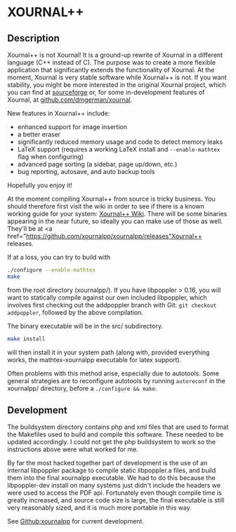 XOURNAL++
=====================

Description
---------------------

Xournal++ is not Xournal! 
It is a ground-up rewrite of Xournal in a different language (C++ instead of C).
The purpose was to create a more flexible application that significantly extends the functionality of Xournal.
At the moment, Xournal is very stable software while Xournal++ is not.
If you want stability, you might be more interested in the original Xournal project, which you can find at
<a href="http://sourceforge.net/projects/xournal/">sourceforge</a> or, for some in-development features of Xournal, at
<a href="https://github.com/dmgerman/xournal">github.com/dmgerman/xournal</a>.

New features in Xournal++ include:

* enhanced support for image insertion
* a better eraser
* significantly reduced memory usage and code to detect memory leaks
* LaTeX support (requires a working LaTeX install and ```--enable-mathtex``` flag when configuring)
* advanced page sorting (a sidebar, page up/down, etc.)
* bug reporting, autosave, and auto backup tools

Hopefully you enjoy it! 


At the moment compiling Xournal++ from source is tricky business.
You should therefore first visit the wiki in order to see if there is a known working guide for your system:
<a href="https://github.com/xournalpp/xournalpp/wiki/">Xournal++ Wiki</a>.
There will be some binaries appearing in the near future, so ideally you can make use of those as well.
They'll be at <a href="https://github.com/xournalpp/xournalpp/releases"Xournal++ releases</a>.

If at a loss, you can try to build with
```bash
./configure --enable-mathtex
make
```
from the root directory (xournalpp/).
If you have libpoppler > 0.16, you will want to statically compile
against our own included libpoppler, which involves first checking
out the addpoppler branch with Git: ```git checkout addpoppler```,
followed by the above compilation.

The binary executable will be in the src/ subdirectory.

```bash
make install
```
will then install it in your system path (along with, provided everything works,
the mathtex-xournalpp executable for latex support).

Often problems with this method arise, especially due to autotools.
Some general strategies are to reconfigure autotools by running
```autoreconf```
in the xournalpp/ directory, before a ```./configure && make```.


Development
---------------------

The buildsystem directory contains php and xml files that are used to 
format the Makefiles used to build and compile this software. These needed to be
updated accordingly. 
I could not get the php buildsystem to work so the instructions above were what
worked for me.

By far the most hacked together part of development is the use of an internal
libpoppler package to compile static libpoppler.a files, and build them into the
final xournalpp executable. We had to do this because the libpoppler-dev install
on many systems just didn't include the headers we were used to access the PDF api.
Fortunately even though compile time is greatly increased, and source code size is large,
the final executable is still very reasonably sized, and it is much more portable in this way.

See <a href="http://github.com/xournalpp/xournalpp">Github:xournalpp</a> for current development.
